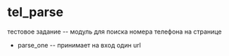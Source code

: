 # tel_parse
тестовое задание -- модуль для поиска номера телефона на странице

* parse_one -- принимает на вход один url
